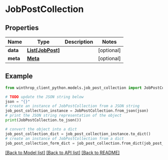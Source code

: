 # JobPostCollection


## Properties

Name | Type | Description | Notes
------------ | ------------- | ------------- | -------------
**data** | [**List[JobPost]**](JobPost.md) |  | [optional] 
**meta** | [**Meta**](Meta.md) |  | [optional] 

## Example

```python
from winthrop_client_python.models.job_post_collection import JobPostCollection

# TODO update the JSON string below
json = "{}"
# create an instance of JobPostCollection from a JSON string
job_post_collection_instance = JobPostCollection.from_json(json)
# print the JSON string representation of the object
print(JobPostCollection.to_json())

# convert the object into a dict
job_post_collection_dict = job_post_collection_instance.to_dict()
# create an instance of JobPostCollection from a dict
job_post_collection_form_dict = job_post_collection.from_dict(job_post_collection_dict)
```
[[Back to Model list]](../README.md#documentation-for-models) [[Back to API list]](../README.md#documentation-for-api-endpoints) [[Back to README]](../README.md)


